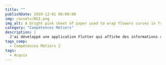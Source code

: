 ```yaml
---
title: ""
publishDate: 2019-12-01 00:00:00
img: /assets/BGI.png
img_alt: A bright pink sheet of paper used to wrap flowers curves in front of rich blue background
category: "Compétences Métiers"
description: |
  J'ai développé une application Flutter qui affiche des informations sur les pays du monde en utilisant l'API restcountries.com. Les utilisateurs peuvent sélectionner une région pour voir les pays correspondants et obtenir des détails sur chaque pays. Ce projet met en œuvre des compétences en intégration d'API et en création d'interfaces utilisateur réactives.
tags_comp: 
  - Compétences Métiers 2
tags:
  - Acquis
---
```

